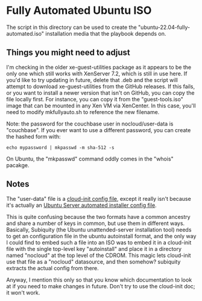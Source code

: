 # Fully Automated Ubuntu ISO

The script in this directory can be used to create the
"ubuntu-22.04-fully-automated.iso" installation media that the playbook
depends on.

## Things you might need to adjust

I'm checking in the older xe-guest-utilities package as it appears to be the
only one which still works with XenServer 7.2, which is still in use here. If
you'd like to try updating in future, delete that .deb and the script will
attempt to download xe-guest-utilities from the GitHub releases. If this fails,
or you want to install a newer version that isn't on GitHub, you can copy the
file locally first. For instance, you can copy it from the "guest-tools.iso"
image that can be mounted in any Xen VM via XenCenter. In this case, you'll need
to modify mkfullyauto.sh to reference the new filename.

Note: the password for the couchbase user in nocloud/user-data is
"couchbase". If you ever want to use a different password, you can
create the hashed form with:

    echo mypassword | mkpasswd -m sha-512 -s

On Ubuntu, the "mkpasswd" command oddly comes in the "whois" pacakge.

## Notes

The "user-data" file is a [cloud-init config
file](https://cloudinit.readthedocs.io/en/latest/reference/modules.html),
except it really isn't because it's actually an [Ubuntu Server automated
installer config
file](https://ubuntu.com/server/docs/install/autoinstall-reference).

This is quite confusing because the two formats have a common ancestry and share
a number of keys in common, but use them in different ways. Basically, Subiquity
(the Ubuntu unattended-server installation tool) needs to get an configuration
file in the ubuntu autoinstall format, and the only way I could find to embed
such a file into an ISO was to embed it in a cloud-init file with the single
top-level key "autoinstall" and place it in a directory named "nocloud" at the
top level of the CDROM. This magic lets cloud-init use that file as a "nocloud"
datasource, and then somehow? subiquity extracts the actual config from there.

Anyway, I mention this only so that you know which documentation to look at if
you need to make changes in future. Don't try to use the cloud-init doc; it
won't work.
